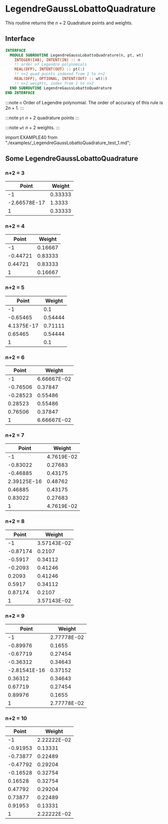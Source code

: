 # LegendreGaussLobattoQuadrature

This routine returns the $n+2$ Quadrature points and weights.

## Interface

<Tabs>
<TabItem value="interface" label="܀ Interface" default>

```fortran
INTERFACE
  MODULE SUBROUTINE LegendreGaussLobattoQuadrature(n, pt, wt)
    INTEGER(I4B), INTENT(IN) :: n
    !! order of Legendre polynomials
    REAL(DFP), INTENT(OUT) :: pt(:)
    !! n+2 quad points indexed from 1 to n+2
    REAL(DFP), OPTIONAL, INTENT(OUT) :: wt(:)
    !! n+2 weights, index from 1 to n+2
  END SUBROUTINE LegendreGaussLobattoQuadrature
END INTERFACE
```

:::note `n`
Order of Legendre polynomial. The order of accuracy of this rule is $2n+1$.
:::

:::note `pt`
$n+2$ quadrature points
:::

:::note `wt`
$n+2$ weights.
:::

</TabItem>

<TabItem value="example" label="️܀ See example">

import EXAMPLE40 from "./examples/_LegendreGaussLobattoQuadrature_test_1.md";

<EXAMPLE40 />

</TabItem>

<TabItem value="close" label="↢ ">

</TabItem>
</Tabs>

## Some LegendreGaussLobattoQuadrature

### n+2 = 3

| Point        | Weight  |
| ------------ | ------- |
| -1           | 0.33333 |
| -2.66578E-17 | 1.3333  |
| 1            | 0.33333 |

### n+2 = 4

| Point    | Weight  |
| -------- | ------- |
| -1       | 0.16667 |
| -0.44721 | 0.83333 |
| 0.44721  | 0.83333 |
| 1        | 0.16667 |

### n+2 = 5

| Point      | Weight  |
| ---------- | ------- |
| -1         | 0.1     |
| -0.65465   | 0.54444 |
| 4.1375E-17 | 0.71111 |
| 0.65465    | 0.54444 |
| 1          | 0.1     |

### n+2 = 6

| Point    | Weight      |
| -------- | ----------- |
| -1       | 6.66667E-02 |
| -0.76506 | 0.37847     |
| -0.28523 | 0.55486     |
| 0.28523  | 0.55486     |
| 0.76506  | 0.37847     |
| 1        | 6.66667E-02 |

### n+2 = 7

| Point       | Weight     |
| ----------- | ---------- |
| -1          | 4.7619E-02 |
| -0.83022    | 0.27683    |
| -0.46885    | 0.43175    |
| 2.39125E-16 | 0.48762    |
| 0.46885     | 0.43175    |
| 0.83022     | 0.27683    |
| 1           | 4.7619E-02 |

### n+2 = 8

| Point    | Weight      |
| -------- | ----------- |
| -1       | 3.57143E-02 |
| -0.87174 | 0.2107      |
| -0.5917  | 0.34112     |
| -0.2093  | 0.41246     |
| 0.2093   | 0.41246     |
| 0.5917   | 0.34112     |
| 0.87174  | 0.2107      |
| 1        | 3.57143E-02 |

### n+2 = 9

| Point        | Weight      |
| ------------ | ----------- |
| -1           | 2.77778E-02 |
| -0.89976     | 0.1655      |
| -0.67719     | 0.27454     |
| -0.36312     | 0.34643     |
| -2.81541E-16 | 0.37152     |
| 0.36312      | 0.34643     |
| 0.67719      | 0.27454     |
| 0.89976      | 0.1655      |
| 1            | 2.77778E-02 |

### n+2 = 10

| Point    | Weight      |
| -------- | ----------- |
| -1       | 2.22222E-02 |
| -0.91953 | 0.13331     |
| -0.73877 | 0.22489     |
| -0.47792 | 0.29204     |
| -0.16528 | 0.32754     |
| 0.16528  | 0.32754     |
| 0.47792  | 0.29204     |
| 0.73877  | 0.22489     |
| 0.91953  | 0.13331     |
| 1        | 2.22222E-02 |
